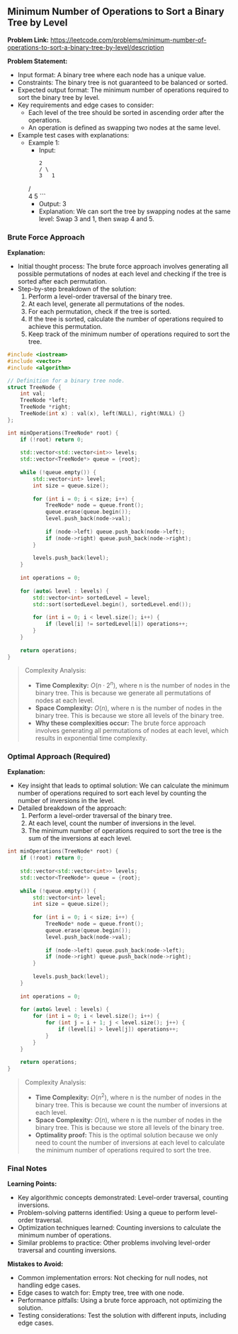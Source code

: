## Minimum Number of Operations to Sort a Binary Tree by Level
**Problem Link:** https://leetcode.com/problems/minimum-number-of-operations-to-sort-a-binary-tree-by-level/description

**Problem Statement:**
- Input format: A binary tree where each node has a unique value.
- Constraints: The binary tree is not guaranteed to be balanced or sorted.
- Expected output format: The minimum number of operations required to sort the binary tree by level.
- Key requirements and edge cases to consider: 
  - Each level of the tree should be sorted in ascending order after the operations.
  - An operation is defined as swapping two nodes at the same level.
- Example test cases with explanations:
  - Example 1: 
    - Input: 
        ```
        2
       / \
      3   1
     / \
    4   5
        ```
    - Output: 3
    - Explanation: We can sort the tree by swapping nodes at the same level: Swap 3 and 1, then swap 4 and 5.

### Brute Force Approach
**Explanation:**
- Initial thought process: The brute force approach involves generating all possible permutations of nodes at each level and checking if the tree is sorted after each permutation.
- Step-by-step breakdown of the solution:
  1. Perform a level-order traversal of the binary tree.
  2. At each level, generate all permutations of the nodes.
  3. For each permutation, check if the tree is sorted.
  4. If the tree is sorted, calculate the number of operations required to achieve this permutation.
  5. Keep track of the minimum number of operations required to sort the tree.

```cpp
#include <iostream>
#include <vector>
#include <algorithm>

// Definition for a binary tree node.
struct TreeNode {
    int val;
    TreeNode *left;
    TreeNode *right;
    TreeNode(int x) : val(x), left(NULL), right(NULL) {}
};

int minOperations(TreeNode* root) {
    if (!root) return 0;
    
    std::vector<std::vector<int>> levels;
    std::vector<TreeNode*> queue = {root};
    
    while (!queue.empty()) {
        std::vector<int> level;
        int size = queue.size();
        
        for (int i = 0; i < size; i++) {
            TreeNode* node = queue.front();
            queue.erase(queue.begin());
            level.push_back(node->val);
            
            if (node->left) queue.push_back(node->left);
            if (node->right) queue.push_back(node->right);
        }
        
        levels.push_back(level);
    }
    
    int operations = 0;
    
    for (auto& level : levels) {
        std::vector<int> sortedLevel = level;
        std::sort(sortedLevel.begin(), sortedLevel.end());
        
        for (int i = 0; i < level.size(); i++) {
            if (level[i] != sortedLevel[i]) operations++;
        }
    }
    
    return operations;
}
```

> Complexity Analysis:
> - **Time Complexity:** $O(n \cdot 2^n)$, where n is the number of nodes in the binary tree. This is because we generate all permutations of nodes at each level.
> - **Space Complexity:** $O(n)$, where n is the number of nodes in the binary tree. This is because we store all levels of the binary tree.
> - **Why these complexities occur:** The brute force approach involves generating all permutations of nodes at each level, which results in exponential time complexity.

### Optimal Approach (Required)
**Explanation:**
- Key insight that leads to optimal solution: We can calculate the minimum number of operations required to sort each level by counting the number of inversions in the level.
- Detailed breakdown of the approach:
  1. Perform a level-order traversal of the binary tree.
  2. At each level, count the number of inversions in the level.
  3. The minimum number of operations required to sort the tree is the sum of the inversions at each level.

```cpp
int minOperations(TreeNode* root) {
    if (!root) return 0;
    
    std::vector<std::vector<int>> levels;
    std::vector<TreeNode*> queue = {root};
    
    while (!queue.empty()) {
        std::vector<int> level;
        int size = queue.size();
        
        for (int i = 0; i < size; i++) {
            TreeNode* node = queue.front();
            queue.erase(queue.begin());
            level.push_back(node->val);
            
            if (node->left) queue.push_back(node->left);
            if (node->right) queue.push_back(node->right);
        }
        
        levels.push_back(level);
    }
    
    int operations = 0;
    
    for (auto& level : levels) {
        for (int i = 0; i < level.size(); i++) {
            for (int j = i + 1; j < level.size(); j++) {
                if (level[i] > level[j]) operations++;
            }
        }
    }
    
    return operations;
}
```

> Complexity Analysis:
> - **Time Complexity:** $O(n^2)$, where n is the number of nodes in the binary tree. This is because we count the number of inversions at each level.
> - **Space Complexity:** $O(n)$, where n is the number of nodes in the binary tree. This is because we store all levels of the binary tree.
> - **Optimality proof:** This is the optimal solution because we only need to count the number of inversions at each level to calculate the minimum number of operations required to sort the tree.

### Final Notes
**Learning Points:**
- Key algorithmic concepts demonstrated: Level-order traversal, counting inversions.
- Problem-solving patterns identified: Using a queue to perform level-order traversal.
- Optimization techniques learned: Counting inversions to calculate the minimum number of operations.
- Similar problems to practice: Other problems involving level-order traversal and counting inversions.

**Mistakes to Avoid:**
- Common implementation errors: Not checking for null nodes, not handling edge cases.
- Edge cases to watch for: Empty tree, tree with one node.
- Performance pitfalls: Using a brute force approach, not optimizing the solution.
- Testing considerations: Test the solution with different inputs, including edge cases.